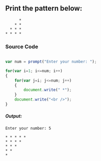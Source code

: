 ## Print the pattern below:
          *
        * *
      * * *
    * * * *

### Source Code

```javascript

var num = prompt("Enter your number: ");

for(var i=1; i<=num; i++)
{
    for(var j=i; j<=num; j++)
    {
        document.write(" *");
    }
    document.write("<br />");
}

```
##### Output:

	Enter your number: 5

    * * * * *
    * * * *
    * * * 
    * * 
    * 
